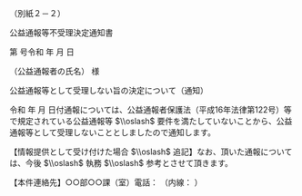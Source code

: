 （別紙２－２）

公益通報等不受理決定通知書

第 号令和 年 月 日

（公益通報者の氏名） 様

公益通報等として受理しない旨の決定について（通知）

令和 年 月 日付通報については、公益通報者保護法（平成16年法律第122号）等で規定されている公益通報等 $\\oslash$ 要件を満たしていないことから、公益通報等として受理しないこととしましたので通知します。

【情報提供として受け付けた場合 $\\oslash$ 追記】なお、頂いた通報については、今後 $\\oslash$ 執務 $\\oslash$ 参考とさせて頂きます。

【本件連絡先】○○部○○課（室）電話： （内線： ）